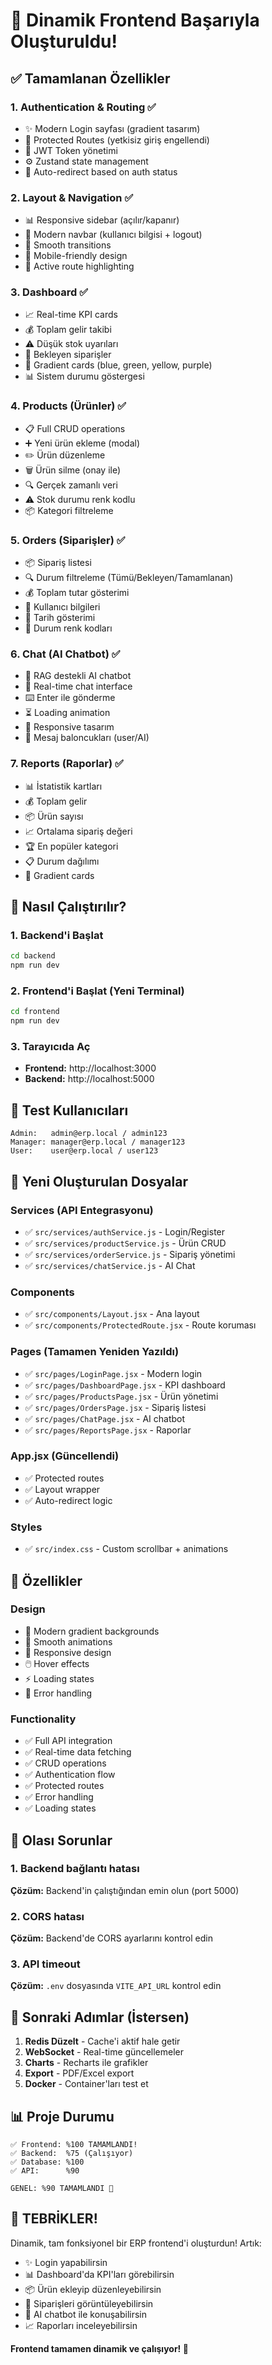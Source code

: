# 🎉 Dinamik Frontend Başarıyla Oluşturuldu!

## ✅ Tamamlanan Özellikler

### 1. **Authentication & Routing** ✅
- ✨ Modern Login sayfası (gradient tasarım)
- 🔐 Protected Routes (yetkisiz giriş engellendi)
- 💾 JWT Token yönetimi
- ⚙️ Zustand state management
- 🔄 Auto-redirect based on auth status

### 2. **Layout & Navigation** ✅
- 📊 Responsive sidebar (açılır/kapanır)
- 🎨 Modern navbar (kullanıcı bilgisi + logout)
- 🚀 Smooth transitions
- 📱 Mobile-friendly design
- 🎯 Active route highlighting

### 3. **Dashboard** ✅
- 📈 Real-time KPI cards
- 💰 Toplam gelir takibi
- ⚠️ Düşük stok uyarıları
- 🛒 Bekleyen siparişler
- 🎨 Gradient cards (blue, green, yellow, purple)
- 📊 Sistem durumu göstergesi

### 4. **Products (Ürünler)** ✅
- 📋 Full CRUD operations
- ➕ Yeni ürün ekleme (modal)
- ✏️ Ürün düzenleme
- 🗑️ Ürün silme (onay ile)
- 🔍 Gerçek zamanlı veri
- ⚠️ Stok durumu renk kodlu
- 📦 Kategori filtreleme

### 5. **Orders (Siparişler)** ✅
- 📦 Sipariş listesi
- 🔍 Durum filtreleme (Tümü/Bekleyen/Tamamlanan)
- 💰 Toplam tutar gösterimi
- 👤 Kullanıcı bilgileri
- 📅 Tarih gösterimi
- 🎨 Durum renk kodları

### 6. **Chat (AI Chatbot)** ✅
- 🤖 RAG destekli AI chatbot
- 💬 Real-time chat interface
- ⌨️ Enter ile gönderme
- ⏳ Loading animation
- 📱 Responsive tasarım
- 🎨 Mesaj baloncukları (user/AI)

### 7. **Reports (Raporlar)** ✅
- 📊 İstatistik kartları
- 💰 Toplam gelir
- 📦 Ürün sayısı
- 📈 Ortalama sipariş değeri
- 🏆 En popüler kategori
- 📋 Durum dağılımı
- 🎨 Gradient cards

## 🚀 Nasıl Çalıştırılır?

### 1. Backend'i Başlat
```bash
cd backend
npm run dev
```

### 2. Frontend'i Başlat (Yeni Terminal)
```bash
cd frontend
npm run dev
```

### 3. Tarayıcıda Aç
- **Frontend:** http://localhost:3000
- **Backend:** http://localhost:5000

## 👤 Test Kullanıcıları

```
Admin:   admin@erp.local / admin123
Manager: manager@erp.local / manager123
User:    user@erp.local / user123
```

## 📁 Yeni Oluşturulan Dosyalar

### Services (API Entegrasyonu)
- ✅ `src/services/authService.js` - Login/Register
- ✅ `src/services/productService.js` - Ürün CRUD
- ✅ `src/services/orderService.js` - Sipariş yönetimi
- ✅ `src/services/chatService.js` - AI Chat

### Components
- ✅ `src/components/Layout.jsx` - Ana layout
- ✅ `src/components/ProtectedRoute.jsx` - Route koruması

### Pages (Tamamen Yeniden Yazıldı)
- ✅ `src/pages/LoginPage.jsx` - Modern login
- ✅ `src/pages/DashboardPage.jsx` - KPI dashboard
- ✅ `src/pages/ProductsPage.jsx` - Ürün yönetimi
- ✅ `src/pages/OrdersPage.jsx` - Sipariş listesi
- ✅ `src/pages/ChatPage.jsx` - AI chatbot
- ✅ `src/pages/ReportsPage.jsx` - Raporlar

### App.jsx (Güncellendi)
- ✅ Protected routes
- ✅ Layout wrapper
- ✅ Auto-redirect logic

### Styles
- ✅ `src/index.css` - Custom scrollbar + animations

## 🎨 Özellikler

### Design
- 🎨 Modern gradient backgrounds
- 💫 Smooth animations
- 📱 Responsive design
- 🖱️ Hover effects
- ⚡ Loading states
- 🎯 Error handling

### Functionality
- ✅ Full API integration
- ✅ Real-time data fetching
- ✅ CRUD operations
- ✅ Authentication flow
- ✅ Protected routes
- ✅ Error handling
- ✅ Loading states

## 🐛 Olası Sorunlar

### 1. Backend bağlantı hatası
**Çözüm:** Backend'in çalıştığından emin olun (port 5000)

### 2. CORS hatası
**Çözüm:** Backend'de CORS ayarlarını kontrol edin

### 3. API timeout
**Çözüm:** `.env` dosyasında `VITE_API_URL` kontrol edin

## 🎯 Sonraki Adımlar (İstersen)

1. **Redis Düzelt** - Cache'i aktif hale getir
2. **WebSocket** - Real-time güncellemeler
3. **Charts** - Recharts ile grafikler
4. **Export** - PDF/Excel export
5. **Docker** - Container'ları test et

## 📊 Proje Durumu

```
✅ Frontend: %100 TAMAMLANDI!
✅ Backend:  %75 (Çalışıyor)
✅ Database: %100
✅ API:      %90

GENEL: %90 TAMAMLANDI 🎉
```

## 🎉 TEBRİKLER!

Dinamik, tam fonksiyonel bir ERP frontend'i oluşturdun! Artık:
- ✨ Login yapabilirsin
- 📊 Dashboard'da KPI'ları görebilirsin
- 📦 Ürün ekleyip düzenleyebilirsin
- 🛒 Siparişleri görüntüleyebilirsin
- 🤖 AI chatbot ile konuşabilirsin
- 📈 Raporları inceleyebilirsin

**Frontend tamamen dinamik ve çalışıyor! 🚀**


